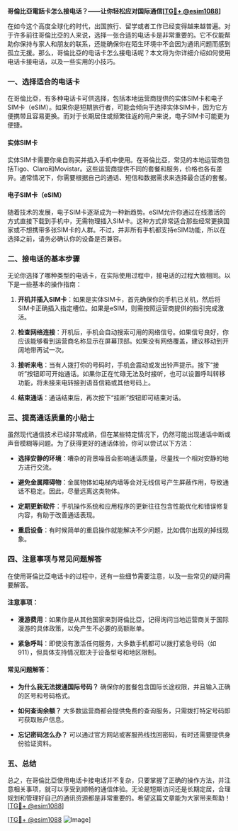 **哥倫比亞電話卡怎么接电话？——让你轻松应对国际通信[[TG💪+ @esim1088](https://t.me/s/esim1088)]**

在如今这个高度全球化的时代，出国旅行、留学或者工作已经变得越来越普遍。对于许多前往哥倫比亞的人来说，选择一张合适的电话卡是非常重要的。它不仅能帮助你保持与家人和朋友的联系，还能确保你在陌生环境中不会因为通讯问题而感到孤立无援。那么，哥倫比亞的电话卡怎么接电话呢？本文将为你详细介绍如何使用电话卡接电话，以及一些实用的小技巧。

### 一、选择适合的电话卡

在哥倫比亞，有多种电话卡可供选择，包括本地运营商提供的实体SIM卡和电子SIM卡（eSIM）。如果你是短期旅行者，可能会倾向于选择实体SIM卡，因为它方便携带且容易更换。而对于长期居住或频繁往返的用户来说，电子SIM卡可能更为便捷。

#### 实体SIM卡
实体SIM卡需要你亲自购买并插入手机中使用。在哥倫比亞，常见的本地运营商包括Tigo、Claro和Movistar。这些运营商提供不同的套餐和服务，价格也各有差异。通常情况下，你需要根据自己的通话、短信和数据需求来选择最合适的套餐。

#### 电子SIM卡（eSIM）
随着技术的发展，电子SIM卡逐渐成为一种新趋势。eSIM允许你通过在线激活的方式直接下载到手机中，无需物理插入SIM卡。这种方式非常适合那些经常更换国家或不想携带多张SIM卡的人群。不过，并非所有手机都支持eSIM功能，所以在选择之前，请务必确认你的设备是否兼容。

### 二、接电话的基本步骤

无论你选择了哪种类型的电话卡，在实际使用过程中，接电话的过程大致相同。以下是一些基本的操作指南：

1. **开机并插入SIM卡**：如果是实体SIM卡，首先确保你的手机已关机，然后将SIM卡正确插入指定槽位。如果是eSIM，则需按照运营商提供的指引完成激活。
   
2. **检查网络连接**：开机后，手机会自动搜索可用的网络信号。如果信号良好，你应该能够看到运营商名称显示在屏幕顶部。如果没有网络覆盖，建议移动到开阔地带再试一次。

3. **接听来电**：当有人拨打你的号码时，手机会震动或发出铃声提示。按下“接听”按钮即可开始通话。如果你正在忙碌无法及时接听，也可以设置呼叫转移功能，将未接来电转接到语音信箱或其他号码上。

4. **结束通话**：通话结束后，再次按下“挂断”按钮即可结束对话。

### 三、提高通话质量的小贴士

虽然现代通信技术已经非常成熟，但在某些特定情况下，仍然可能出现通话中断或声音模糊等问题。为了获得更好的通话体验，你可以尝试以下方法：

- **选择安静的环境**：嘈杂的背景噪音会影响通话质量，尽量找一个相对安静的地方进行交流。
  
- **避免金属障碍物**：金属物体如电梯内墙等会对无线信号产生屏蔽作用，导致通话不稳定。因此，尽量远离这类物体。

- **定期更新软件**：手机操作系统和应用程序的更新往往包含性能优化和错误修复内容，有助于改善通话表现。

- **重启设备**：有时候简单的重启操作就能解决不少问题，比如偶尔出现的掉线现象。

### 四、注意事项与常见问题解答

在使用哥倫比亞电话卡的过程中，还有一些细节需要注意，以及一些常见的疑问需要解答。

#### 注意事项：
- **漫游费用**：如果你是从其他国家来到哥倫比亞，记得询问当地运营商关于国际漫游的具体政策，以免产生不必要的高额账单。
  
- **紧急呼叫**：即使没有激活任何服务，大多数手机都可以拨打紧急号码（如911），但具体支持情况取决于设备型号和地区限制。

#### 常见问题解答：
- **为什么我无法拨通国际号码？**
  确保你的套餐包含国际长途权限，并且输入正确的区号和号码格式。

- **如何查询余额？**
  大多数运营商都会提供免费的查询服务，只需拨打特定号码即可获取账户信息。

- **忘记密码怎么办？**
  可以通过官方网站或客服热线找回密码，有时还需要提供身份验证资料。

### 五、总结

总之，在哥倫比亞使用电话卡接电话并不复杂，只要掌握了正确的操作方法，并注意相关事项，就可以享受到顺畅的通信体验。无论是短期访问还是长期定居，合理规划和管理好自己的通讯资源都是非常重要的。希望这篇文章能为大家带来帮助！[[TG💪+ @esim1088](https://t.me/s/esim1088)]

[[TG💪+ @esim1088](https://t.me/s/esim1088) ![Image](https://i.postimg.cc/4NQfJmqS/Snipaste-2025-05-13-00-14-12.png)]